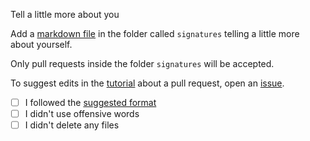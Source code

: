 Tell a little more about you

Add a [markdown file](https://guides.github.com/features/mastering-markdown/) in the folder called `signatures` telling a little more about yourself. 

Only pull requests inside the folder `signatures` will be accepted. 

To suggest edits in the [tutorial](https://github.com/learn-git-github/pull-request/blob/main/signatures/README.md) about a pull request, open an [issue](https://github.com/learn-git-github/pull-request/issues).

- [ ] I followed the [suggested format](https://github.com/learn-git-github/pull-request/blob/main/signatures/README.md)
- [ ] I didn't use offensive words
- [ ] I didn't delete any files
